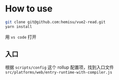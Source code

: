 # How to use

```bash
git clone git@github.com:hemisu/vue2-read.git
yarn install
```
用 `vs code` 打开

## 入口
根据 `scripts/config` 这个 rollup 配置项，找到入口文件 `src/platforms/web/entry-runtime-with-compiler.js`